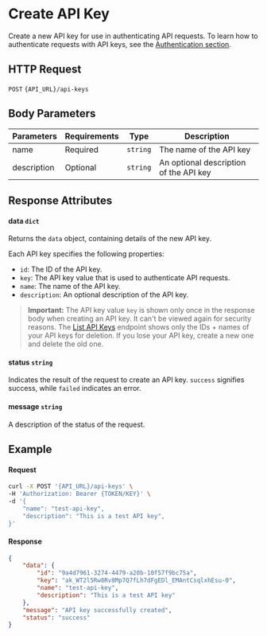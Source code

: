 # Create API Key

Create a new API key for use in authenticating API requests. To learn how to authenticate requests with API keys,
see the [Authentication section](../../Getting_Started/Authentication.md).

## HTTP Request

`POST` `{API_URL}/api-keys`

## Body Parameters

| Parameters  | Requirements | Type     | Description                            |
|-------------|--------------|----------|----------------------------------------|
| name        | Required     | `string` | The name of the API key                |
| description | Optional     | `string` | An optional description of the API key |

## Response Attributes

#### data `dict`

Returns the `data` object, containing details of the new API key.

Each API key specifies the following properties:
- `id`: The ID of the API key.
- `key`: The API key value that is used to authenticate API requests.
- `name`: The name of the API key.
- `description`: An optional description of the API key.


> **Important:** The API key value `key` is shown only once in the response body when creating an API key.
> It can't be viewed again for security reasons. The [List API Keys](List_API_Keys.md) endpoint shows only the IDs + 
> names of your API keys for deletion. If you lose your API key, create a new one and delete the old one.


#### status `string`

Indicates the result of the request to create an API key. `success` signifies success, while `failed` indicates an error.

#### message `string`

A description of the status of the request.

## Example

#### Request

```bash
curl -X POST '{API_URL}/api-keys' \
-H 'Authorization: Bearer {TOKEN/KEY}' \
-d '{
    "name": "test-api-key",
    "description": "This is a test API key",
}'
```

#### Response

```json
{
    "data": {
        "id": "9a4d7961-3274-4479-a20b-10f57f9bc75a",
        "key": "ak_WT2l5Rw8Rv8Mp7Q7fLh7dFgEDl_EMAntCsqlxhEsu-0",
        "name": "test-api-key",
        "description": "This is a test API key"
    },
    "message": "API key successfully created",
    "status": "success"
}
```
